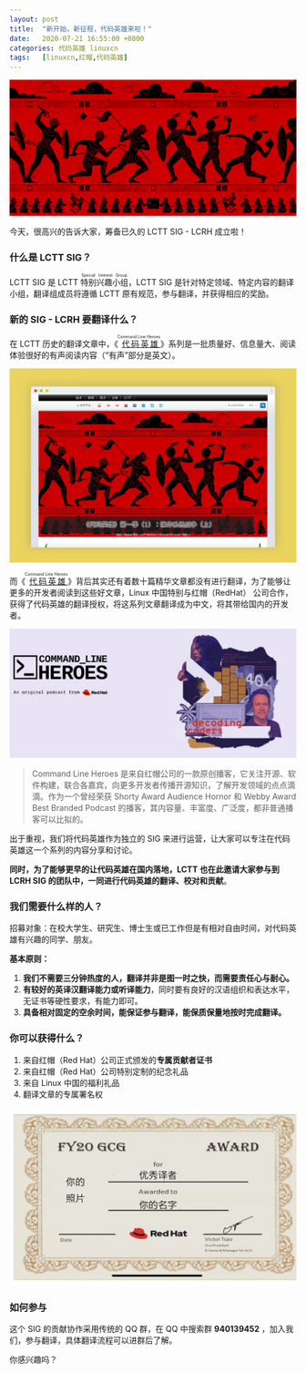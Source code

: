```yaml
---
layout: post
title:	"新开始，新征程，代码英雄来啦！"
date:	2020-07-21 16:55:00 +0800 
categories:	代码英雄 linuxcn 
tags:	[linuxcn,红帽,代码英雄]
---
```



![](/Asserts/Images/album/202007/21/142022xqjjwpqqwjqdqpon.png)


今天，很高兴的告诉大家，筹备已久的 LCTT SIG - LCRH 成立啦！


### 什么是 LCTT SIG？


LCTT SIG 是 LCTT <ruby> 特别兴趣小组 <rp>  （ </rp> <rt>  Special Interest Group </rt> <rp>  ） </rp></ruby>，LCTT SIG 是针对特定领域、特定内容的翻译小组，翻译组成员将遵循 LCTT 原有规范，参与翻译，并获得相应的奖励。


### 新的 SIG - LCRH 要翻译什么？


在 LCTT 历史的翻译文章中，《<ruby> <a href="/article-11251-1.html">  代码英雄 </a> <rp>  （ </rp> <rt>  Command Line Heroes </rt> <rp>  ） </rp></ruby>》系列是一批质量好、信息量大、阅读体验很好的有声阅读内容（“有声”部分是英文）。


![](/Asserts/Images/album/202007/21/165722smzkxlybtgvxkluf.jpg)


而《<ruby> <a href="/article-11251-1.html">  代码英雄 </a> <rp>  （ </rp> <rt>  Command Line Heroes </rt> <rp>  ） </rp></ruby>》背后其实还有着数十篇精华文章都没有进行翻译，为了能够让更多的开发者阅读到这些好文章，Linux 中国特别与红帽（RedHat） 公司合作，获得了代码英雄的翻译授权，将这系列文章翻译成为中文，将其带给国内的开发者。


![](/Asserts/Images/album/202007/21/165733qzkm4wcz7ga3ww8f.jpg)



> 
> Command Line Heroes 是来自红帽公司的一款原创播客，它关注开源、软件构建，联合各嘉宾，向更多开发者传播开源知识，了解开发领域的点点滴滴。作为一个曾经荣获 Shorty Award Audience Hornor 和 Webby Award Best Branded Podcast 的播客，其内容量、丰富度、广泛度，都非普通播客可以比拟的。
> 
> 
> 


出于重视，我们将代码英雄作为独立的 SIG 来进行运营，让大家可以专注在代码英雄这一个系列的内容分享和讨论。


**同时，为了能够更早的让代码英雄在国内落地，LCTT 也在此邀请大家参与到 LCRH SIG 的团队中，一同进行代码英雄的翻译、校对和贡献**。


### 我们需要什么样的人？


招募对象：在校大学生、研究生、博士生或已工作但是有相对自由时间，对代码英雄有兴趣的同学、朋友。


**基本原则：**


1. **我们不需要三分钟热度的人，翻译并非是图一时之快，而需要责任心与耐心。**
2. **有较好的英译汉翻译能力或听译能力**，同时要有良好的汉语组织和表达水平，无证书等硬性要求，有能力即可。
3. **具备相对固定的空余时间，能保证参与翻译，能保质保量地按时完成翻译。**


### 你可以获得什么？


1. 来自红帽（Red Hat）公司正式颁发的**专属贡献者证书**
2. 来自红帽（Red Hat）公司特别定制的纪念礼品
3. 来自 Linux 中国的福利礼品
4. 翻译文章的专属署名权


![](/Asserts/Images/album/202007/21/165742yrhs2rlqn48499gh.jpg)


### 如何参与


这个 SIG 的贡献协作采用传统的 QQ 群，在 QQ 中搜索群 **940139452** ，加入我们，参与翻译，具体翻译流程可以进群后了解。


你感兴趣吗？
